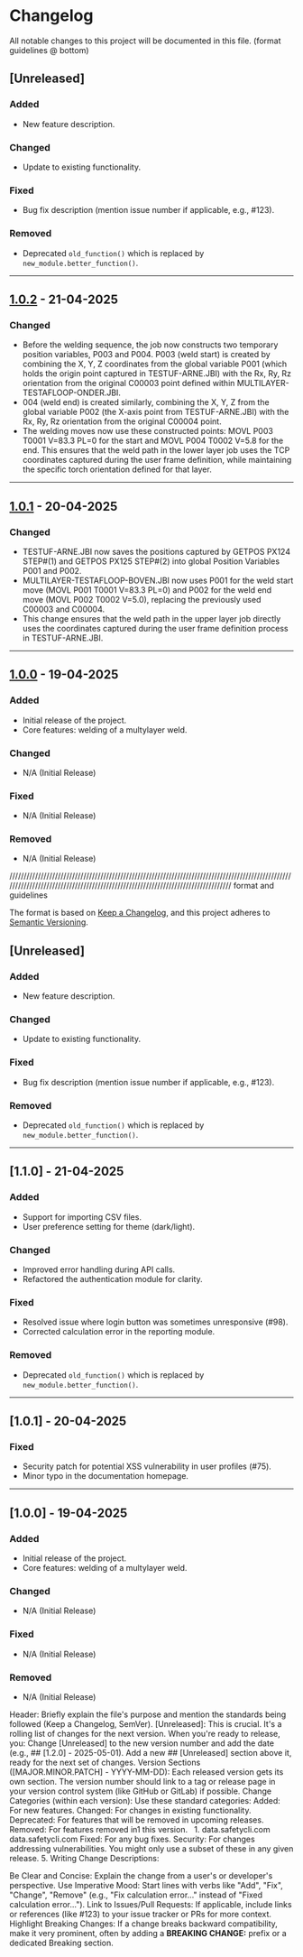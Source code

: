 # Changelog

All notable changes to this project will be documented in this file. (format guidelines @ bottom)


## [Unreleased]

### Added
- New feature description.

### Changed
- Update to existing functionality.

### Fixed
- Bug fix description (mention issue number if applicable, e.g., #123).

### Removed
- Deprecated `old_function()` which is replaced by `new_module.better_function()`.

---

## [1.0.2](https://github.com/arnereabel/yaskawa_FP_120mm/compare/v1.0.1...v1.0.2) - 21-04-2025

### Changed
-   Before the welding sequence, the job now constructs two temporary position variables, P003 and P004.
    P003 (weld start) is created by combining the X, Y, Z coordinates from the global variable P001 (which holds the origin point captured in TESTUF-ARNE.JBI) with the Rx, Ry, Rz orientation from the original C00003 point defined within MULTILAYER-TESTAFLOOP-ONDER.JBI.
-   004 (weld end) is created similarly, combining the X, Y, Z from the global variable P002 (the X-axis point
    from TESTUF-ARNE.JBI) with the Rx, Ry, Rz orientation from the original C00004 point.
-   The welding moves now use these constructed points: MOVL P003 T0001 V=83.3 PL=0 for the start 
    and MOVL P004 T0002 V=5.8  for the end.
    This ensures that the weld path in the lower layer job uses the TCP coordinates captured during the user frame definition, while maintaining the specific torch orientation defined for that layer.

---

## [1.0.1](https://github.com/arnereabel/yaskawa_FP_120mm/compare/v1.0.0...v1.0.1) - 20-04-2025

### Changed
-   TESTUF-ARNE.JBI now saves the positions captured by GETPOS PX124 STEP#(1) and GETPOS PX125 STEP#(2) into 
    global Position Variables P001 and P002.
-   MULTILAYER-TESTAFLOOP-BOVEN.JBI now uses P001 for the weld start move (MOVL P001 T0001 V=83.3 PL=0) and P002 for 
    the weld end move (MOVL P002 T0002 V=5.0), replacing the previously used C00003 and C00004.
-   This change ensures that the weld path in the upper layer job directly uses the coordinates captured during the
    user frame definition process in TESTUF-ARNE.JBI.

---

## [1.0.0](https://github.com/arnereabel/yaskawa_FP_120mm/releases/tag/v1.0.0) - 19-04-2025

### Added
- Initial release of the project.
- Core features: welding of a multylayer weld.

### Changed
- N/A (Initial Release)

### Fixed
- N/A (Initial Release)

### Removed
- N/A (Initial Release)







/////////////////////////////////////////////////////////////////////////////////////////////////////////////////////////////////////////////////////////////////////////////////
format and guidelines

The format is based on [Keep a Changelog](https://keepachangelog.com/en/1.0.0/),
and this project adheres to [Semantic Versioning](https://semver.org/spec/v2.0.0.html).

## [Unreleased]

### Added
- New feature description.

### Changed
- Update to existing functionality.

### Fixed
- Bug fix description (mention issue number if applicable, e.g., #123).

### Removed
- Deprecated `old_function()` which is replaced by `new_module.better_function()`.

---

## [1.1.0] - 21-04-2025

### Added
- Support for importing CSV files.
- User preference setting for theme (dark/light).

### Changed
- Improved error handling during API calls.
- Refactored the authentication module for clarity.

### Fixed
- Resolved issue where login button was sometimes unresponsive (#98).
- Corrected calculation error in the reporting module.

### Removed
- Deprecated `old_function()` which is replaced by `new_module.better_function()`.

---

## [1.0.1] - 20-04-2025

### Fixed
- Security patch for potential XSS vulnerability in user profiles (#75).
- Minor typo in the documentation homepage.

---

## [1.0.0] - 19-04-2025

### Added
- Initial release of the project.
- Core features: welding of a multylayer weld.

### Changed
- N/A (Initial Release)

### Fixed
- N/A (Initial Release)

### Removed
- N/A (Initial Release)


Header: Briefly explain the file's purpose and mention the standards being followed (Keep a Changelog, SemVer).
[Unreleased]:
This is crucial. It's a rolling list of changes for the next version.
When you're ready to release, you:
Change [Unreleased] to the new version number and add the date (e.g., ## [1.2.0] - 2025-05-01).
Add a new ## [Unreleased] section above it, ready for the next set of changes.
Version Sections ([MAJOR.MINOR.PATCH] - YYYY-MM-DD):
Each released version gets its own section.
The version number should link to a tag or release page in your version control system (like GitHub or GitLab) if possible.
Change Categories (within each version): Use these standard categories:
Added: For new features.
Changed: For changes in existing functionality.
Deprecated: For features that will be removed in upcoming releases.
Removed: For features removed in1 this version.   
1.
data.safetycli.com
data.safetycli.com
Fixed: For any bug fixes.
Security: For changes addressing vulnerabilities.
You might only use a subset of these in any given release.
5. Writing Change Descriptions:

Be Clear and Concise: Explain the change from a user's or developer's perspective.
Use Imperative Mood: Start lines with verbs like "Add", "Fix", "Change", "Remove" (e.g., "Fix calculation error..." instead of "Fixed calculation error...").
Link to Issues/Pull Requests: If applicable, include links or references (like #123) to your issue tracker or PRs for more context.
Highlight Breaking Changes: If a change breaks backward compatibility, make it very prominent, often by adding a **BREAKING CHANGE:** prefix or a dedicated Breaking section.
